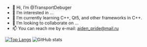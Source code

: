 - 👋 Hi, I’m @TransportDebuger
- 👀 I’m interested in ...
- 🌱 I’m currently learning C++, Qt5, and other frameworks in C++. 
- 💞️ I’m looking to collaborate on ...
- 📫 You can reach me by e-mail: aiden_pride@mail.ru

[![Top Langs](https://github-readme-stats.vercel.app/api/top-langs/?username=TransportDebuger&langs_count=8)](https://github.com/anuraghazra/github-readme-stats)
![GitHub stats](https://github-readme-stats.vercel.app/api?username=TransportDebuger&show_icons=true&theme=transparent)
<!---
TransportDebuger/TransportDebuger is a ✨ special ✨ repository because its `README.md` (this file) appears on your GitHub profile.
You can click the Preview link to take a look at your changes.
--->
